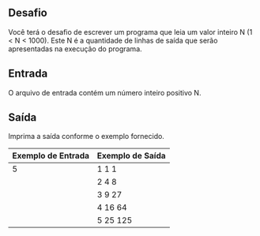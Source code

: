 ## Desafio

Você terá o desafio de escrever um programa que leia um valor inteiro N (1 < N < 1000). Este N é a quantidade de linhas de saída que serão apresentadas na execução do programa.

## Entrada

O arquivo de entrada contém um número inteiro positivo N.

## Saída

Imprima a saída conforme o exemplo fornecido.

 

| Exemplo de Entrada | Exemplo de Saída |
| ------------------ | ---------------- |
| 5                  | 1 1 1            |
|                    | 2 4 8            |
|                    | 3 9 27           |
|                    | 4 16 64          |
|                    | 5 25 125         |
